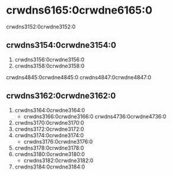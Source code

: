 ---
---

# crwdns6165:0crwdne6165:0

crwdns3152:0crwdne3152:0

## crwdns3154:0crwdne3154:0

1. crwdns3156:0crwdne3156:0
1. crwdns3158:0crwdne3158:0

crwdns4845:0crwdne4845:0 crwdns4847:0crwdne4847:0

## crwdns3162:0crwdne3162:0

1. crwdns3164:0crwdne3164:0
   - crwdns3166:0crwdne3166:0 crwdns4736:0crwdne4736:0
1. crwdns3170:0crwdne3170:0
1. crwdns3172:0crwdne3172:0
1. crwdns3174:0crwdne3174:0
   - crwdns3176:0crwdne3176:0
1. crwdns3178:0crwdne3178:0
1. crwdns3180:0crwdne3180:0
   - crwdns3182:0crwdne3182:0
1. crwdns3184:0crwdne3184:0
